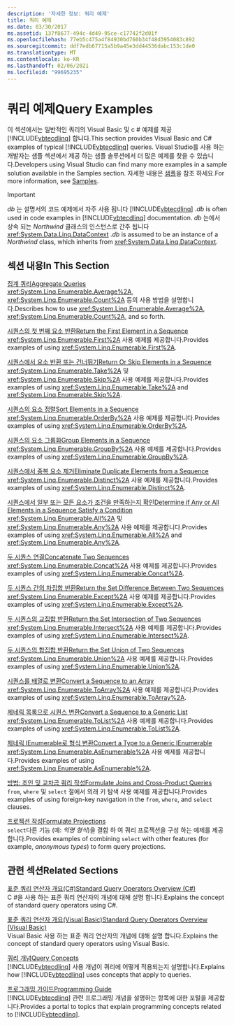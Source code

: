 ```yaml
---
description: '자세한 정보: 쿼리 예제'
title: 쿼리 예제
ms.date: 03/30/2017
ms.assetid: 137f8677-494c-4d49-95ce-c17742f2d01f
ms.openlocfilehash: 77eb5c475a4f84930bd760b34f48d3954083c892
ms.sourcegitcommit: ddf7edb67715a5b9a45e3dd44536dabc153c1de0
ms.translationtype: MT
ms.contentlocale: ko-KR
ms.lasthandoff: 02/06/2021
ms.locfileid: "99695235"
---
```

# <a name="query-examples"></a><span data-ttu-id="b5c5b-103">쿼리 예제</span><span class="sxs-lookup"><span data-stu-id="b5c5b-103">Query Examples</span></span>

<span data-ttu-id="b5c5b-104">이 섹션에서는 일반적인 쿼리의 Visual Basic 및 c # 예제를 제공 [!INCLUDE[vbtecdlinq](../../../../../../includes/vbtecdlinq-md.md)] 합니다.</span><span class="sxs-lookup"><span data-stu-id="b5c5b-104">This section provides Visual Basic and C# examples of typical [!INCLUDE[vbtecdlinq](../../../../../../includes/vbtecdlinq-md.md)] queries.</span></span> <span data-ttu-id="b5c5b-105">Visual Studio를 사용 하는 개발자는 샘플 섹션에서 제공 하는 샘플 솔루션에서 더 많은 예제를 찾을 수 있습니다.</span><span class="sxs-lookup"><span data-stu-id="b5c5b-105">Developers using Visual Studio can find many more examples in a sample solution available in the Samples section.</span></span> <span data-ttu-id="b5c5b-106">자세한 내용은 [샘플](samples.md)을 참조 하세요.</span><span class="sxs-lookup"><span data-stu-id="b5c5b-106">For more information, see [Samples](samples.md).</span></span>  
  
> [!IMPORTANT]
> <span data-ttu-id="b5c5b-107">*db* 는 설명서의 코드 예제에서 자주 사용 됩니다 [!INCLUDE[vbtecdlinq](../../../../../../includes/vbtecdlinq-md.md)] .</span><span class="sxs-lookup"><span data-stu-id="b5c5b-107">*db* is often used in code examples in [!INCLUDE[vbtecdlinq](../../../../../../includes/vbtecdlinq-md.md)] documentation.</span></span> <span data-ttu-id="b5c5b-108">*db* 는에서 상속 되는 *Northwind* 클래스의 인스턴스로 간주 됩니다 <xref:System.Data.Linq.DataContext> .</span><span class="sxs-lookup"><span data-stu-id="b5c5b-108">*db* is assumed to be an instance of a *Northwind* class, which inherits from <xref:System.Data.Linq.DataContext>.</span></span>  
  
## <a name="in-this-section"></a><span data-ttu-id="b5c5b-109">섹션 내용</span><span class="sxs-lookup"><span data-stu-id="b5c5b-109">In This Section</span></span>  

 [<span data-ttu-id="b5c5b-110">집계 쿼리</span><span class="sxs-lookup"><span data-stu-id="b5c5b-110">Aggregate Queries</span></span>](aggregate-queries.md)  
 <span data-ttu-id="b5c5b-111"><xref:System.Linq.Enumerable.Average%2A>, <xref:System.Linq.Enumerable.Count%2A> 등의 사용 방법을 설명합니다.</span><span class="sxs-lookup"><span data-stu-id="b5c5b-111">Describes how to use <xref:System.Linq.Enumerable.Average%2A>, <xref:System.Linq.Enumerable.Count%2A>, and so forth.</span></span>  
  
 [<span data-ttu-id="b5c5b-112">시퀀스의 첫 번째 요소 반환</span><span class="sxs-lookup"><span data-stu-id="b5c5b-112">Return the First Element in a Sequence</span></span>](return-the-first-element-in-a-sequence.md)  
 <span data-ttu-id="b5c5b-113"><xref:System.Linq.Enumerable.First%2A> 사용 예제를 제공합니다.</span><span class="sxs-lookup"><span data-stu-id="b5c5b-113">Provides examples of using <xref:System.Linq.Enumerable.First%2A>.</span></span>  
  
 [<span data-ttu-id="b5c5b-114">시퀀스에서 요소 반환 또는 건너뛰기</span><span class="sxs-lookup"><span data-stu-id="b5c5b-114">Return Or Skip Elements in a Sequence</span></span>](return-or-skip-elements-in-a-sequence.md)  
 <span data-ttu-id="b5c5b-115"><xref:System.Linq.Enumerable.Take%2A> 및 <xref:System.Linq.Enumerable.Skip%2A> 사용 예제를 제공합니다.</span><span class="sxs-lookup"><span data-stu-id="b5c5b-115">Provides examples of using <xref:System.Linq.Enumerable.Take%2A> and <xref:System.Linq.Enumerable.Skip%2A>.</span></span>  
  
 [<span data-ttu-id="b5c5b-116">시퀀스의 요소 정렬</span><span class="sxs-lookup"><span data-stu-id="b5c5b-116">Sort Elements in a Sequence</span></span>](sort-elements-in-a-sequence.md)  
 <span data-ttu-id="b5c5b-117"><xref:System.Linq.Enumerable.OrderBy%2A> 사용 예제를 제공합니다.</span><span class="sxs-lookup"><span data-stu-id="b5c5b-117">Provides examples of using <xref:System.Linq.Enumerable.OrderBy%2A>.</span></span>  
  
 [<span data-ttu-id="b5c5b-118">시퀀스의 요소 그룹화</span><span class="sxs-lookup"><span data-stu-id="b5c5b-118">Group Elements in a Sequence</span></span>](group-elements-in-a-sequence.md)  
 <span data-ttu-id="b5c5b-119"><xref:System.Linq.Enumerable.GroupBy%2A> 사용 예제를 제공합니다.</span><span class="sxs-lookup"><span data-stu-id="b5c5b-119">Provides examples of using <xref:System.Linq.Enumerable.GroupBy%2A>.</span></span>  
  
 [<span data-ttu-id="b5c5b-120">시퀀스에서 중복 요소 제거</span><span class="sxs-lookup"><span data-stu-id="b5c5b-120">Eliminate Duplicate Elements from a Sequence</span></span>](eliminate-duplicate-elements-from-a-sequence.md)  
 <span data-ttu-id="b5c5b-121"><xref:System.Linq.Enumerable.Distinct%2A> 사용 예제를 제공합니다.</span><span class="sxs-lookup"><span data-stu-id="b5c5b-121">Provides examples of using <xref:System.Linq.Enumerable.Distinct%2A>.</span></span>  
  
 [<span data-ttu-id="b5c5b-122">시퀀스에서 일부 또는 모든 요소가 조건을 만족하는지 확인</span><span class="sxs-lookup"><span data-stu-id="b5c5b-122">Determine if Any or All Elements in a Sequence Satisfy a Condition</span></span>](determine-if-any-or-all-elements-in-a-sequence-satisfy-a-condition.md)  
 <span data-ttu-id="b5c5b-123"><xref:System.Linq.Enumerable.All%2A> 및 <xref:System.Linq.Enumerable.Any%2A> 사용 예제를 제공합니다.</span><span class="sxs-lookup"><span data-stu-id="b5c5b-123">Provides examples of using <xref:System.Linq.Enumerable.All%2A> and <xref:System.Linq.Enumerable.Any%2A>.</span></span>  
  
 [<span data-ttu-id="b5c5b-124">두 시퀀스 연결</span><span class="sxs-lookup"><span data-stu-id="b5c5b-124">Concatenate Two Sequences</span></span>](concatenate-two-sequences.md)  
 <span data-ttu-id="b5c5b-125"><xref:System.Linq.Enumerable.Concat%2A> 사용 예제를 제공합니다.</span><span class="sxs-lookup"><span data-stu-id="b5c5b-125">Provides examples of using <xref:System.Linq.Enumerable.Concat%2A>.</span></span>  
  
 [<span data-ttu-id="b5c5b-126">두 시퀀스 간의 차집합 반환</span><span class="sxs-lookup"><span data-stu-id="b5c5b-126">Return the Set Difference Between Two Sequences</span></span>](return-the-set-difference-between-two-sequences.md)  
 <span data-ttu-id="b5c5b-127"><xref:System.Linq.Enumerable.Except%2A> 사용 예제를 제공합니다.</span><span class="sxs-lookup"><span data-stu-id="b5c5b-127">Provides examples of using <xref:System.Linq.Enumerable.Except%2A>.</span></span>  
  
 [<span data-ttu-id="b5c5b-128">두 시퀀스의 교집합 반환</span><span class="sxs-lookup"><span data-stu-id="b5c5b-128">Return the Set Intersection of Two Sequences</span></span>](return-the-set-intersection-of-two-sequences.md)  
 <span data-ttu-id="b5c5b-129"><xref:System.Linq.Enumerable.Intersect%2A> 사용 예제를 제공합니다.</span><span class="sxs-lookup"><span data-stu-id="b5c5b-129">Provides examples of using <xref:System.Linq.Enumerable.Intersect%2A>.</span></span>  
  
 [<span data-ttu-id="b5c5b-130">두 시퀀스의 합집합 반환</span><span class="sxs-lookup"><span data-stu-id="b5c5b-130">Return the Set Union of Two Sequences</span></span>](return-the-set-union-of-two-sequences.md)  
 <span data-ttu-id="b5c5b-131"><xref:System.Linq.Enumerable.Union%2A> 사용 예제를 제공합니다.</span><span class="sxs-lookup"><span data-stu-id="b5c5b-131">Provides examples of using <xref:System.Linq.Enumerable.Union%2A>.</span></span>  
  
 [<span data-ttu-id="b5c5b-132">시퀀스를 배열로 변환</span><span class="sxs-lookup"><span data-stu-id="b5c5b-132">Convert a Sequence to an Array</span></span>](convert-a-sequence-to-an-array.md)  
 <span data-ttu-id="b5c5b-133"><xref:System.Linq.Enumerable.ToArray%2A> 사용 예제를 제공합니다.</span><span class="sxs-lookup"><span data-stu-id="b5c5b-133">Provides examples of using <xref:System.Linq.Enumerable.ToArray%2A>.</span></span>  
  
 [<span data-ttu-id="b5c5b-134">제네릭 목록으로 시퀀스 변환</span><span class="sxs-lookup"><span data-stu-id="b5c5b-134">Convert a Sequence to a Generic List</span></span>](convert-a-sequence-to-a-generic-list.md)  
 <span data-ttu-id="b5c5b-135"><xref:System.Linq.Enumerable.ToList%2A> 사용 예제를 제공합니다.</span><span class="sxs-lookup"><span data-stu-id="b5c5b-135">Provides examples of using <xref:System.Linq.Enumerable.ToList%2A>.</span></span>  
  
 [<span data-ttu-id="b5c5b-136">제네릭 IEnumerable로 형식 변환</span><span class="sxs-lookup"><span data-stu-id="b5c5b-136">Convert a Type to a Generic IEnumerable</span></span>](convert-a-type-to-a-generic-ienumerable.md)  
 <span data-ttu-id="b5c5b-137"><xref:System.Linq.Enumerable.AsEnumerable%2A> 사용 예제를 제공합니다.</span><span class="sxs-lookup"><span data-stu-id="b5c5b-137">Provides examples of using <xref:System.Linq.Enumerable.AsEnumerable%2A>.</span></span>  
  
 [<span data-ttu-id="b5c5b-138">방법: 조인 및 교차곱 쿼리 작성</span><span class="sxs-lookup"><span data-stu-id="b5c5b-138">Formulate Joins and Cross-Product Queries</span></span>](formulate-joins-and-cross-product-queries.md)  
 <span data-ttu-id="b5c5b-139">`from`, `where` 및 `select` 절에서 외래 키 탐색 사용 예제를 제공합니다.</span><span class="sxs-lookup"><span data-stu-id="b5c5b-139">Provides examples of using foreign-key navigation in the `from`, `where`, and `select` clauses.</span></span>  
  
 [<span data-ttu-id="b5c5b-140">프로젝션 작성</span><span class="sxs-lookup"><span data-stu-id="b5c5b-140">Formulate Projections</span></span>](formulate-projections.md)  
 <span data-ttu-id="b5c5b-141">`select`다른 기능 (예: *익명 형식*)을 결합 하 여 쿼리 프로젝션을 구성 하는 예제를 제공 합니다.</span><span class="sxs-lookup"><span data-stu-id="b5c5b-141">Provides examples of combining `select` with other features (for example, *anonymous types*) to form query projections.</span></span>  
  
## <a name="related-sections"></a><span data-ttu-id="b5c5b-142">관련 섹션</span><span class="sxs-lookup"><span data-stu-id="b5c5b-142">Related Sections</span></span>  

 [<span data-ttu-id="b5c5b-143">표준 쿼리 연산자 개요(C#)</span><span class="sxs-lookup"><span data-stu-id="b5c5b-143">Standard Query Operators Overview (C#)</span></span>](../../../../../csharp/programming-guide/concepts/linq/standard-query-operators-overview.md)  
 <span data-ttu-id="b5c5b-144">C #을 사용 하는 표준 쿼리 연산자의 개념에 대해 설명 합니다.</span><span class="sxs-lookup"><span data-stu-id="b5c5b-144">Explains the concept of standard query operators using C#.</span></span>  
  
 [<span data-ttu-id="b5c5b-145">표준 쿼리 연산자 개요(Visual Basic)</span><span class="sxs-lookup"><span data-stu-id="b5c5b-145">Standard Query Operators Overview (Visual Basic)</span></span>](../../../../../visual-basic/programming-guide/concepts/linq/standard-query-operators-overview.md)  
 <span data-ttu-id="b5c5b-146">Visual Basic 사용 하는 표준 쿼리 연산자의 개념에 대해 설명 합니다.</span><span class="sxs-lookup"><span data-stu-id="b5c5b-146">Explains the concept of standard query operators using Visual Basic.</span></span>  
  
 [<span data-ttu-id="b5c5b-147">쿼리 개념</span><span class="sxs-lookup"><span data-stu-id="b5c5b-147">Query Concepts</span></span>](query-concepts.md)  
 <span data-ttu-id="b5c5b-148">[!INCLUDE[vbtecdlinq](../../../../../../includes/vbtecdlinq-md.md)] 사용 개념이 쿼리에 어떻게 적용되는지 설명합니다.</span><span class="sxs-lookup"><span data-stu-id="b5c5b-148">Explains how [!INCLUDE[vbtecdlinq](../../../../../../includes/vbtecdlinq-md.md)] uses concepts that apply to queries.</span></span>  
  
 [<span data-ttu-id="b5c5b-149">프로그래밍 가이드</span><span class="sxs-lookup"><span data-stu-id="b5c5b-149">Programming Guide</span></span>](programming-guide.md)  
 <span data-ttu-id="b5c5b-150">[!INCLUDE[vbtecdlinq](../../../../../../includes/vbtecdlinq-md.md)] 관련 프로그래밍 개념을 설명하는 항목에 대한 포털을 제공합니다.</span><span class="sxs-lookup"><span data-stu-id="b5c5b-150">Provides a portal to topics that explain programming concepts related to [!INCLUDE[vbtecdlinq](../../../../../../includes/vbtecdlinq-md.md)].</span></span>
